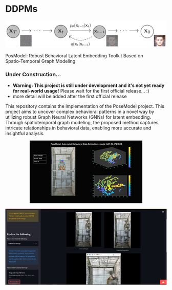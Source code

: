# DDPMs

<p align="center">
  <img src="figs/diffusion-models-forwardbackward_process_ddpm.png">
</p>

PosModel: Robust Behavioral Latent Embedding Toolkit Based on
Spatio‑Temporal Graph Modeling

### Under Construction...
* **Warning: This project is still under development and it's not yet ready for real-world usage!** Please wait for the first official release... :)
* more detail will be added after the first official release

This repository contains the implementation of the PoseModel project. This project aims to uncover complex behavioral patterns in a novel way by utilizing robust Graph Neural Networks (GNNs) for latent embedding. Through spatiotemporal graph modeling, the proposed method captures intricate relationships in behavioral data, enabling more accurate and insightful analysis.

<p align="center">
  <img src="https://github.com/MeysamAmirsardari/PoseModel/blob/main/UI/pma.jpg" style="max-width: 70%;">
</p>

<p align="center">
  <img src="https://github.com/MeysamAmirsardari/PoseModel/blob/main/UI/sam.png" style="max-width: 270;">
</p>
